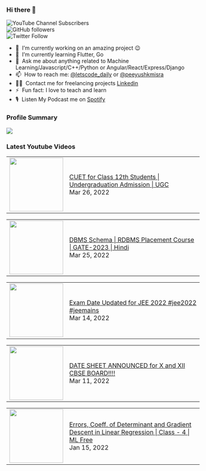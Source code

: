 ### Hi there 👋

![YouTube Channel Subscribers](https://img.shields.io/youtube/channel/subscribers/UCgmk1KXmrHXt_DO0kScyVmQ?style=social)  
![GitHub followers](https://img.shields.io/github/followers/misrapk?style=social)  
![Twitter Follow](https://img.shields.io/twitter/follow/peeyushkmisra?style=social)

- 🔭 &nbsp;I’m currently working on an amazing project :wink:
- 🌱 &nbsp;I’m currently learning Flutter, Go
- 💬 &nbsp;Ask me about anything related to Machine Learning/Javascript/C++/Python or Angular/React/Express/Django
- 📫 &nbsp;How to reach me: [@letscode_daily](https://www.instagram.com/letscode_daily/) or [@peeyushkmisra](https://www.instagram.com/peeyushkmisra/)
- 👨‍💻 &nbsp;Contact me for freelancing projects [Linkedin](https://www.linkedin.com/in/peeyushkmisra/)
- ⚡ &nbsp;Fun fact: I love to teach and learn
- 🎙 &nbsp;Listen My Podcast me on [Spotify](https://open.spotify.com/show/5HlTHA4yxnj56N1klajpQc)

### Profile Summary

![](https://github-profile-summary-cards.vercel.app/api/cards/profile-details?username=misrapk&theme=dracula)

### Latest Youtube Videos

<!-- YOUTUBE:START --><table><tr><td><a href="https://www.youtube.com/watch?v=0Q8typfnReY"><img width="140px" src="https://i.ytimg.com/vi/0Q8typfnReY/mqdefault.jpg"></a></td>
<td><a href="https://www.youtube.com/watch?v=0Q8typfnReY">CUET for Class 12th Students | Undergraduation Admission | UGC</a><br/>Mar 26, 2022</td></tr></table>
<table><tr><td><a href="https://www.youtube.com/watch?v=GjlmawYcvWw"><img width="140px" src="https://i.ytimg.com/vi/GjlmawYcvWw/mqdefault.jpg"></a></td>
<td><a href="https://www.youtube.com/watch?v=GjlmawYcvWw">DBMS Schema | RDBMS Placement Course | GATE-2023 | Hindi</a><br/>Mar 25, 2022</td></tr></table>
<table><tr><td><a href="https://www.youtube.com/watch?v=wZ9IgCfWysc"><img width="140px" src="https://i.ytimg.com/vi/wZ9IgCfWysc/mqdefault.jpg"></a></td>
<td><a href="https://www.youtube.com/watch?v=wZ9IgCfWysc">Exam Date Updated for JEE 2022   #jee2022 #jeemains</a><br/>Mar 14, 2022</td></tr></table>
<table><tr><td><a href="https://www.youtube.com/watch?v=q3j0Xpmk1rg"><img width="140px" src="https://i.ytimg.com/vi/q3j0Xpmk1rg/mqdefault.jpg"></a></td>
<td><a href="https://www.youtube.com/watch?v=q3j0Xpmk1rg">DATE SHEET ANNOUNCED for X and XII CBSE BOARD!!!!</a><br/>Mar 11, 2022</td></tr></table>
<table><tr><td><a href="https://www.youtube.com/watch?v=CUtx22rh7LU"><img width="140px" src="https://i.ytimg.com/vi/CUtx22rh7LU/mqdefault.jpg"></a></td>
<td><a href="https://www.youtube.com/watch?v=CUtx22rh7LU">Errors, Coeff. of Determinant and Gradient Descent in Linear Regression | Class - 4 | ML Free</a><br/>Jan 15, 2022</td></tr></table>
<!-- YOUTUBE:END -->
